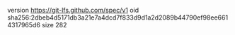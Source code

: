 version https://git-lfs.github.com/spec/v1
oid sha256:2dbeb4d5171db3a21e7a4dcd7f833d9d1a2d2089b44790ef98ee6614317965d6
size 282
